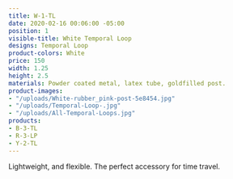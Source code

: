 ```yaml
---
title: W-1-TL
date: 2020-02-16 00:06:00 -05:00
position: 1
visible-title: White Temporal Loop
designs: Temporal Loop
product-colors: White
price: 150
width: 1.25
height: 2.5
materials: Powder coated metal, latex tube, goldfilled post.
product-images:
- "/uploads/White-rubber_pink-post-5e8454.jpg"
- "/uploads/Temporal-Loop-.jpg"
- "/uploads/All-Temporal-Loops.jpg"
products:
- B-3-TL
- R-3-LP
- Y-2-TL
---
```


Lightweight, and flexible. The perfect accessory for time travel. 